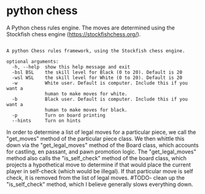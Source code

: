 # python chess
A Python chess rules engine. The moves are determined using the Stockfish chess engine (https://stockfishchess.org/).

```usage: game.py [-h] [-bsl BSL] [-wsl WSL] [-w] [-b] [-p] [--hints]

A python Chess rules framework, using the Stockfish chess engine.

optional arguments:
  -h, --help  show this help message and exit
  -bsl BSL    the skill level for Black (0 to 20). Default is 20
  -wsl WSL    the skill level for White (0 to 20). Default is 20
  -w          White user. Default is computer. Include this if you want a
              human to make moves for white.
  -b          Black user. Default is computer. Include this if you want a
              human to make moves for black.
  -p          Turn on board printing
  --hints     Turn on hints
```

In order to determine a list of legal moves for a particular piece, we call the "get_moves" method of the particular piece class. We then whittle this down via the "get_legal_moves" method of the Board class, which accounts for castling, en passant, and pawn promotion logic. The "get_legal_moves" method also calls the "is_self_check" method of the board class, which projects a hypothetical move to determine if that would place the current player in self-check (which would be illegal). If that particular move is self check, it is removed from the list of legal moves.
#TODO- clean up the "is_self_check" method, which I believe generally slows everything down.


